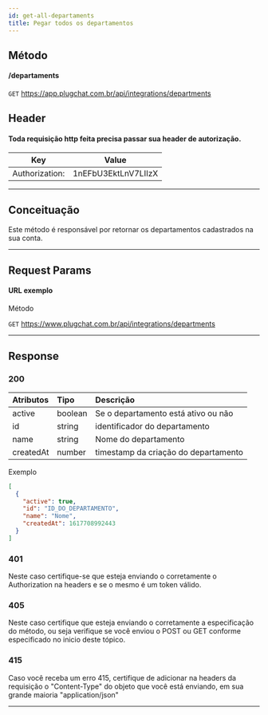 ```yaml
---
id: get-all-departaments
title: Pegar todos os departamentos
---
```


## Método

#### /departaments

`GET` https://app.plugchat.com.br/api/integrations/departments

## Header

#### Toda requisição http feita precisa passar sua header de autorização.

|      Key       |        Value        |
| :------------: | :-----------------: |
| Authorization: | 1nEFbU3EktLnV7LIIzX |

---

## Conceituação

Este método é responsável por retornar os departamentos cadastrados na sua conta.

---

## Request Params

#### URL exemplo

Método

`GET` https://www.plugchat.com.br/api/integrations/departments

---

## Response

### 200

| Atributos | Tipo    | Descrição                            |
| :-------- | :------ | :----------------------------------- |
| active    | boolean | Se o departamento está ativo ou não  |
| id        | string  | identificador do departamento        |
| name      | string  | Nome do departamento                 |
| createdAt | number  | timestamp da criação do departamento |

Exemplo

```json
[
  {
    "active": true,
    "id": "ID_DO_DEPARTAMENTO",
    "name": "Nome",
    "createdAt": 1617708992443
  }
]
```

### 401

Neste caso certifique-se que esteja enviando o corretamente o Authorization na headers e se o mesmo é um token válido.

### 405

Neste caso certifique que esteja enviando o corretamente a especificação do método, ou seja verifique se você enviou o POST ou GET conforme especificado no inicio deste tópico.

### 415

Caso você receba um erro 415, certifique de adicionar na headers da requisição o "Content-Type" do objeto que você está enviando, em sua grande maioria "application/json"

---
